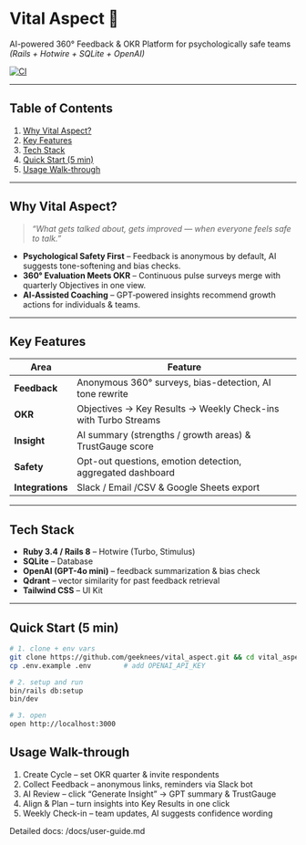 #  Vital Aspect  🌿  
AI-powered 360° Feedback & OKR Platform for psychologically safe teams  
*(Rails + Hotwire + SQLite + OpenAI)*

[![CI](https://github.com/geeknees/vital_aspect/actions/workflows/ci.yml/badge.svg)](https://github.com/geeknees/vital_aspect/actions/workflows/ci.yml)

---

## Table of Contents
1. [Why Vital Aspect?](#why-vital-aspect)
2. [Key Features](#key-features)
3. [Tech Stack](#tech-stack)
4. [Quick Start (5 min)](#quick-start-5-min)
5. [Usage Walk-through](#usage-walk-through)

---

## Why Vital Aspect?
> *“What gets talked about, gets improved — when everyone feels safe to talk.”*

* **Psychological Safety First** – Feedback is anonymous by default, AI suggests tone-softening and bias checks.  
* **360° Evaluation Meets OKR** – Continuous pulse surveys merge with quarterly Objectives in one view.  
* **AI‐Assisted Coaching** – GPT‐powered insights recommend growth actions for individuals & teams.  

---

## Key Features
| Area | Feature |
|------|---------|
| **Feedback** | Anonymous 360° surveys, bias-detection, AI tone rewrite |
| **OKR** | Objectives → Key Results → Weekly Check-ins with Turbo Streams |
| **Insight** | AI summary (strengths / growth areas) & TrustGauge score |
| **Safety** | Opt-out questions, emotion detection, aggregated dashboard |
| **Integrations** | Slack / Email /CSV & Google Sheets export |

---

## Tech Stack
* **Ruby 3.4 / Rails 8** – Hotwire (Turbo, Stimulus)
* **SQLite** – Database 
* **OpenAI (GPT-4o mini)** – feedback summarization & bias check  
* **Qdrant** – vector similarity for past feedback retrieval  
* **Tailwind CSS** – UI Kit  

---

## Quick Start (5 min)

```bash
# 1. clone + env vars
git clone https://github.com/geeknees/vital_aspect.git && cd vital_aspect
cp .env.example .env        # add OPENAI_API_KEY

# 2. setup and run
bin/rails db:setup
bin/dev

# 3. open
open http://localhost:3000
```

## Usage Walk-through

1.	Create Cycle – set OKR quarter & invite respondents
2.	Collect Feedback – anonymous links, reminders via Slack bot
3.	AI Review – click “Generate Insight” → GPT summary & TrustGauge
4.	Align & Plan – turn insights into Key Results in one click
5.	Weekly Check-in – team updates, AI suggests confidence wording

Detailed docs: /docs/user-guide.md

